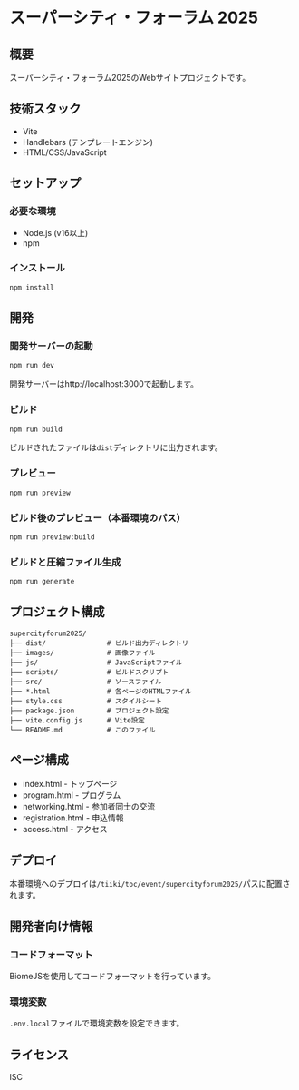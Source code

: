 # スーパーシティ・フォーラム 2025

## 概要
スーパーシティ・フォーラム2025のWebサイトプロジェクトです。

## 技術スタック
- Vite
- Handlebars (テンプレートエンジン)
- HTML/CSS/JavaScript

## セットアップ

### 必要な環境
- Node.js (v16以上)
- npm

### インストール
```bash
npm install
```

## 開発

### 開発サーバーの起動
```bash
npm run dev
```
開発サーバーはhttp://localhost:3000で起動します。

### ビルド
```bash
npm run build
```
ビルドされたファイルは`dist`ディレクトリに出力されます。

### プレビュー
```bash
npm run preview
```

### ビルド後のプレビュー（本番環境のパス）
```bash
npm run preview:build
```

### ビルドと圧縮ファイル生成
```bash
npm run generate
```

## プロジェクト構成

```
supercityforum2025/
├── dist/               # ビルド出力ディレクトリ
├── images/             # 画像ファイル
├── js/                 # JavaScriptファイル
├── scripts/            # ビルドスクリプト
├── src/                # ソースファイル
├── *.html              # 各ページのHTMLファイル
├── style.css           # スタイルシート
├── package.json        # プロジェクト設定
├── vite.config.js      # Vite設定
└── README.md           # このファイル
```

## ページ構成
- index.html - トップページ
- program.html - プログラム
- networking.html - 参加者同士の交流
- registration.html - 申込情報
- access.html - アクセス

## デプロイ
本番環境へのデプロイは`/tiiki/toc/event/supercityforum2025/`パスに配置されます。

## 開発者向け情報

### コードフォーマット
BiomeJSを使用してコードフォーマットを行っています。

### 環境変数
`.env.local`ファイルで環境変数を設定できます。

## ライセンス
ISC